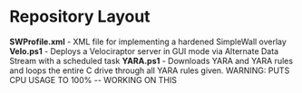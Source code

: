 # Repository Layout
**SWProfile.xml** - XML file for implementing a hardened SimpleWall overlay
**Velo.ps1** - Deploys a Velociraptor server in GUI mode via Alternate Data Stream with a scheduled task
**YARA.ps1** - Downloads YARA and YARA rules and loops the entire C drive through all YARA rules given.  WARNING: PUTS CPU USAGE TO 100% -- WORKING ON THIS
